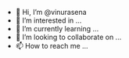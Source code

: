 - 👋 Hi, I’m @vinurasena
- 👀 I’m interested in ...
- 🌱 I’m currently learning ...
- 💞️ I’m looking to collaborate on ...
- 📫 How to reach me ...

<!---
vinurasena/vinurasena is a ✨ special ✨ repository because its `README.md` (this file) appears on your GitHub profile.
You can click the Preview link to take a look at your changes.
--->
